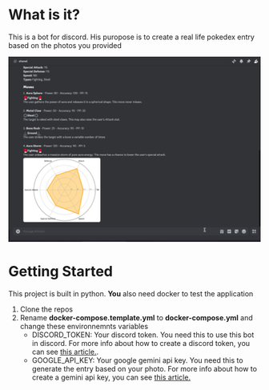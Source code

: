 # What is it?

This is a bot for discord. His puropose is to create a real life pokedex entry based on the photos you provided

![demo](demo.gif)

# Getting Started

This project is built in python. **You** also need docker to test the application

1. Clone the repos
2. Rename **docker-compose.template.yml** to **docker-compose.yml** and change these environnemnts variables
   - DISCORD_TOKEN: Your discord token. You need this to use this bot in discord. For more info about how to create a discord token, you can see [this article.](https://www.writebots.com/discord-bot-token/).
   - GOOGLE_API_KEY: Your google gemini api key. You need this to generate the entry based on your photo. For more info about how to create a gemini api key, you can see [this article.](https://ai.google.dev/gemini-api/docs/api-key#windows)
